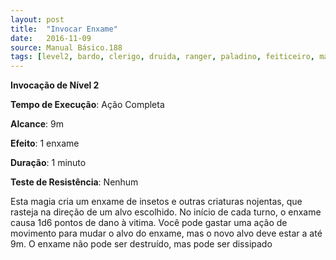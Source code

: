 ```yaml
---
layout: post
title:  "Invocar Enxame"
date:   2016-11-09
source: Manual Básico.188
tags: [level2, bardo, clerigo, druida, ranger, paladino, feiticeiro, mago, invocacao]
---
```


**Invocação de Nível 2**

**Tempo de Execução**: Ação Completa

**Alcance**: 9m

**Efeito**: 1 enxame

**Duração**: 1 minuto

**Teste de Resistência**: Nenhum

Esta magia cria um enxame de insetos e outras criaturas nojentas, que rasteja na direção de um alvo escolhido. 
No início de cada turno, o enxame causa 1d6 pontos de dano à vitima. Você pode gastar uma ação de movimento para mudar o alvo do enxame, mas o novo alvo deve estar a até 9m. O enxame não pode ser destruído, mas pode ser dissipado